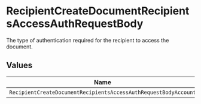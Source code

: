 # RecipientCreateDocumentRecipientsAccessAuthRequestBody

The type of authentication required for the recipient to access the document.


## Values

| Name                                                            | Value                                                           |
| --------------------------------------------------------------- | --------------------------------------------------------------- |
| `RecipientCreateDocumentRecipientsAccessAuthRequestBodyAccount` | ACCOUNT                                                         |